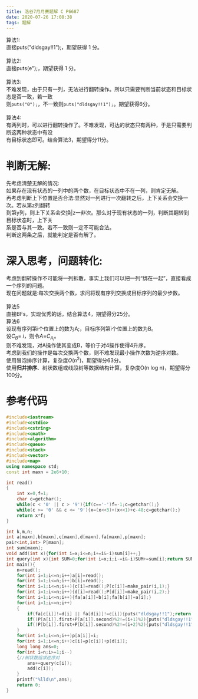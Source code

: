 ```yaml
---
title: 洛谷7月月赛题解 C P6687
date: 2020-07-26 17:08:38
tags: 题解
---
```


算法1:<br/>
直接puts("dldsgay!!1");，期望获得 1 分。<br/>
<br/>
算法2:<br/>
直接puts(e");，期望获得 1 分。<br/>
<br/>
算法3:<br/>
不难发现，由于只有一列，无法进行翻转操作。所以只需要判断当前状态和目标状态是否一致，若一致<br/>
则`puts("0");`，不一致则`puts("dldsgay!!1");`。期望获得6分。<br/>
<br/>
算法4:<br/>
有两列时，可以进行翻转操作了。不难发现，可达的状态只有两种，于是只需要判断这两种状态中有没<br/>
有目标状态即可。结合算法3，期望得分11分。<br/>

# 判断无解:
先考虑清楚无解的情况:<br/>
如果存在现有状态的一列中的两个数，在目标状态中不在一列，则肯定无解。<br/>
再考虑判断上下位置是否合法:显然对一列进行一次翻转之后，上下关系会交换一次。若从第z列翻转<br/>
到第y列，则上下关系会交换|z一非次。那么对于现有状态的一列，判断其翻转到目标状态时，上下关<br/>
系是否与其一致。若不一致则一定不可能合法。<br/>
判断这两条之后，就能判定是否有解了。<br/>

# 深入思考，问题转化:<br/>
考虑到翻转操作不可能将一列拆散，事实上我们可以把一列“绑在一起”，直接看成一个序列的问题。<br/>
现在问题就是:每次交换两个数，求问将现有序列交换成目标序列的最少步数。<br/>
<br/>
算法5<br/>
直接BFs，实现优秀的话，结合算法4，期望得分25分。<br/>
算法6<br/>
设现有序列第i个位置上的数为A;，目标序列第i个位置上的数为B。<br/>
设$C_B$= $i$，则令$A$=$C_{A_i}$。<br/>
则不难发现，对A操作使其变成B，等价于对4操作使得4升序。<br/>
考虑到我们的操作是每次交换两个数，则不难发现最小操作次数为逆序对数。<br/>
使用冒泡排序计算，复杂度$O(n^2)$，期望得分63分。<br/>
使用**归并排序**、树状数组或线段树等数据结构计算，复杂度O(n log n)，期望得分100分。<br/>

# 参考代码

```cpp
#include<iostream>
#include<cstdio>
#include<cstring>
#include<cmath>
#include<algorithm>
#include<queue>
#include<stack>
#include<vector>
#include<map>
using namespace std;
const int maxn = 2e6+10;

int read()
{
	int x=0,f=1;
	char c=getchar();
	while(c < '0' || c > '9'){if(c=='-')f=-1;c=getchar();}
	while(c >= '0' && c <= '9'){x=(x<<3)+(x<<1)+c-48;c=getchar();}
	return x*f;
}

int k,m,n;
int a[maxn],b[maxn],c[maxn],d[maxn],fa[maxn],p[maxn];
pair<int,int> P[maxn];
int sum[maxn];
void add(int x){for(int i=x;i<=n;i+=i&-i)sum[i]++;}
int query(int x){int SUM=0;for(int i=x;i;i-=i&-i)SUM+=sum[i];return SUM;}
int main(){
	n=read();
	for(int i=1;i<=n;i++)a[i]=read();
	for(int i=1;i<=n;i++)b[i]=read();
	for(int i=1;i<=n;i++){c[i]=read();P[c[i]]=make_pair(i,1);}
	for(int i=1;i<=n;i++){d[i]=read();P[d[i]]=make_pair(i,2);}
	for(int i=1;i<=n;i++){fa[a[i]]=b[i];fa[b[i]]=a[i];}
	for(int i=1;i<=n;i++)
	{
		if(fa[c[i]]!=d[i] || fa[d[i]]!=c[i]){puts("dldsgay!!1");return 0;}
		if((P[a[i]].first+P[a[i]].second)%2!=(i+1)%2){puts("dldsgay!!1");return 0;}
		if((P[b[i]].first+P[b[i]].second)%2!=(i+2)%2){puts("dldsgay!!1");return 0;}
	}
	for(int i=1;i<=n;i++)p[a[i]]=i;
	for(int i=1;i<=n;i++)c[i]=p[c[i]]+p[d[i]];
	long long ans=0;
	for(int i=n;i>=1;i--)
	{//树状数组求逆序对
		ans+=query(c[i]);
		add(c[i]);
	}
	printf("%lld\n",ans);
	return 0;
}

```
